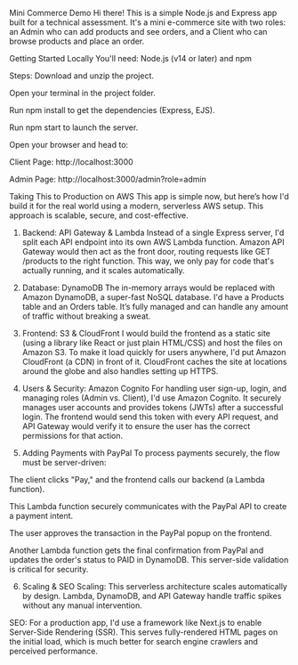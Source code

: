 Mini Commerce Demo
Hi there! This is a simple Node.js and Express app built for a technical assessment. It's a mini e-commerce site with two roles: an Admin who can add products and see orders, and a Client who can browse products and place an order.

Getting Started Locally
You'll need:
Node.js (v14 or later) and npm

Steps:
Download and unzip the project.

Open your terminal in the project folder.

Run npm install to get the dependencies (Express, EJS).

Run npm start to launch the server.

Open your browser and head to:

Client Page: http://localhost:3000

Admin Page: http://localhost:3000/admin?role=admin

Taking This to Production on AWS
This app is simple now, but here’s how I'd build it for the real world using a modern, serverless AWS setup. This approach is scalable, secure, and cost-effective.

1. Backend: API Gateway & Lambda
Instead of a single Express server, I'd split each API endpoint into its own AWS Lambda function. Amazon API Gateway would then act as the front door, routing requests like GET /products to the right function. This way, we only pay for code that's actually running, and it scales automatically.

2. Database: DynamoDB
The in-memory arrays would be replaced with Amazon DynamoDB, a super-fast NoSQL database. I'd have a Products table and an Orders table. It’s fully managed and can handle any amount of traffic without breaking a sweat.

3. Frontend: S3 & CloudFront
I would build the frontend as a static site (using a library like React or just plain HTML/CSS) and host the files on Amazon S3. To make it load quickly for users anywhere, I'd put Amazon CloudFront (a CDN) in front of it. CloudFront caches the site at locations around the globe and also handles setting up HTTPS.

4. Users & Security: Amazon Cognito
For handling user sign-up, login, and managing roles (Admin vs. Client), I'd use Amazon Cognito. It securely manages user accounts and provides tokens (JWTs) after a successful login. The frontend would send this token with every API request, and API Gateway would verify it to ensure the user has the correct permissions for that action.

5. Adding Payments with PayPal
To process payments securely, the flow must be server-driven:

The client clicks "Pay," and the frontend calls our backend (a Lambda function).

This Lambda function securely communicates with the PayPal API to create a payment intent.

The user approves the transaction in the PayPal popup on the frontend.

Another Lambda function gets the final confirmation from PayPal and updates the order's status to PAID in DynamoDB. This server-side validation is critical for security.

6. Scaling & SEO
Scaling: This serverless architecture scales automatically by design. Lambda, DynamoDB, and API Gateway handle traffic spikes without any manual intervention.

SEO: For a production app, I'd use a framework like Next.js to enable Server-Side Rendering (SSR). This serves fully-rendered HTML pages on the initial load, which is much better for search engine crawlers and perceived performance.